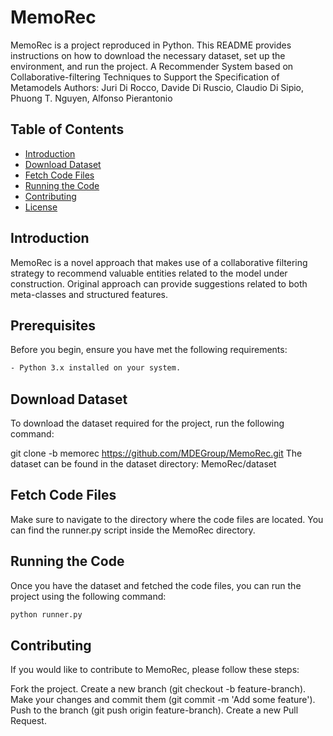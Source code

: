 # MemoRec

MemoRec is a project reproduced in Python. This README provides instructions on how to download the necessary dataset, set up the environment, and run the project.
A Recommender System based on Collaborative-filtering Techniques to Support the Specification of Metamodels
Authors: Juri Di Rocco, Davide Di Ruscio, Claudio Di Sipio, Phuong T. Nguyen, Alfonso Pierantonio

## Table of Contents

- [Introduction](#introduction)
- [Download Dataset](#download-dataset)
- [Fetch Code Files](#fetch-code-files)
- [Running the Code](#running-the-code)
- [Contributing](#contributing)
- [License](#license)

## Introduction
MemoRec is a novel approach that makes use of a collaborative filtering strategy to recommend valuable entities related to the model under construction. Original approach can provide suggestions related to both meta-classes and structured features.

## Prerequisites

Before you begin, ensure you have met the following requirements:
```bash
- Python 3.x installed on your system.
```

## Download Dataset
To download the dataset required for the project, run the following command:

git clone -b memorec https://github.com/MDEGroup/MemoRec.git
The dataset can be found in the dataset directory:
MemoRec/dataset

## Fetch Code Files
Make sure to navigate to the directory where the code files are located. You can find the runner.py script inside the MemoRec directory.

## Running the Code
Once you have the dataset and fetched the code files, you can run the project using the following command:
```bash
python runner.py
```

## Contributing
If you would like to contribute to MemoRec, please follow these steps:

Fork the project.
Create a new branch (git checkout -b feature-branch).
Make your changes and commit them (git commit -m 'Add some feature').
Push to the branch (git push origin feature-branch).
Create a new Pull Request.
